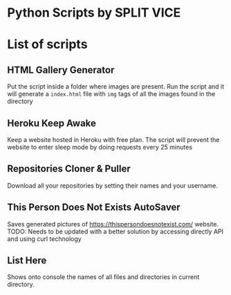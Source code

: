 # Python Scripts by SPLIT VICE

# List of scripts

## HTML Gallery Generator
Put the script inside a folder where images are present. Run the script and it will generate a `index.html` file with `img` tags of all the images found in the directory

## Heroku Keep Awake
Keep a website hosted in Heroku with free plan. The script will prevent the website to enter sleep mode by doing requests every 25 minutes

## Repositories Cloner & Puller
Download all your repositories by setting their names and your username.

## This Person Does Not Exists AutoSaver
Saves generated pictures of https://thispersondoesnotexist.com/ website. TODO: Needs to be updated with a better solution by accessing directly API and using curl technology

## List Here
Shows onto console the names of all files and directories in current directory.